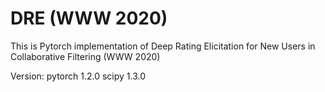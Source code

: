 # DRE (WWW 2020)

This is Pytorch implementation of Deep Rating Elicitation for New Users in Collaborative Filtering (WWW 2020)

Version:
pytorch 1.2.0
scipy   1.3.0







